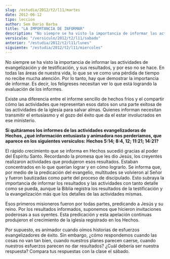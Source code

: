 ```yaml
---
slug: /estudia/2012/t2/l11/martes
date: 2012-06-12
tipo: leccion
author: Sem Dario Barba
title: "LA IMPORTANCIA DE INFORMAR"
description: "No siempre se ha visto la importancia de informar las actividades de  evangelización y de testificación, y sus resultados, y por eso no se hace. En  todas las áreas de nuestra vida, lo que se ve como una pérdida de tiempo no  recibe mucha atención."
versiculo: "/versiculo/2012/t2/l11/sabado"
anterior: "/estudia/2012/t2/l11/lunes"
siguiente: "/estudia/2012/t2/l11/miercoles"
---
```


No siempre se ha visto la importancia de informar las actividades de evangelización y de testificación, y sus resultados, y por eso no se hace. En todas las áreas de nuestra vida, lo que se ve como una pérdida de tiempo no recibe mucha atención. Por lo tanto, hay que demostrar la importancia de informar. Es decir, los feligreses necesitan ver lo que está logrando la evaluación de los informes.

Existe una diferencia entre el informe sencillo de hechos fríos y el compartir cómo las actividades que representan esos datos son una parte exitosa de las actividades de la iglesia para salvar almas. Quienes informan necesitan transmitir el entusiasmo y el gozo del éxito que da el estar involucrados en ese ministerio.

**Si quitáramos los informes de las actividades evangelizadoras de Hechos, ¿qué información entusiasta y animadora nos perderíamos, que aparece en los siguientes versículos: Hechos 5:14; 8:4, 12; 11:21; 14:21?**

El rápido crecimiento que se informa en Hechos sucedió gracias al poder del Espíritu Santo. Recordando la promesa que les dio Jesús, los creyentes realizaron actividades que produjeron esos resultados. Estaban concentrados en lo que querían lograr y en cómo lograrlo. Se informa que, por medio de la predicación del evangelio, multitudes se volvieron al Señor y fueron bautizadas como parte del proceso de discipulado. Esto subraya la importancia de informar los resultados y las actividades con tanto detalle como se pueda, aunque la Biblia registra los resultados de la testificación y la evangelización más que los detalles de las actividades mismas.

Esos primeros misioneros fueron por todas partes, predicando a Jesús y su reino. Por los resultados informados, suponemos que hicieron invitaciones poderosas a sus oyentes. Esta predicación y esta apelación continuas produjeron el crecimiento de la iglesia registrado en los Hechos.

Por supuesto, es animador cuando oímos historias de esfuerzos evangelizadores de éxito. Sin embargo, ¿cómo respondemos cuando las cosas no van tan bien, cuando nuestros planes parecen caerse, cuando nuestros esfuerzos parecen no dar resultados? ¿Cuál debería ser nuestra respuesta? Compara tus respuestas con la clase el sábado.
